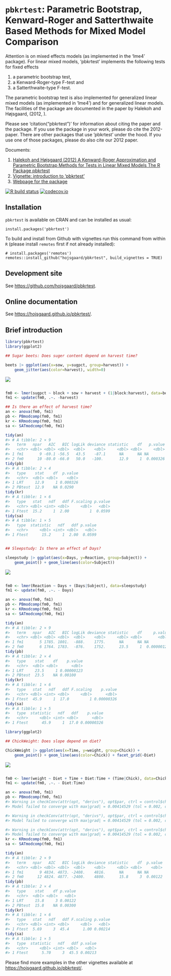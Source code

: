 
<!-- README.md is generated from README.Rmd. Please edit only README.Rmd! -->

# `pbkrtest`: Parametric Bootstrap, Kenward-Roger and Satterthwaite Based Methods for Mixed Model Comparison

Attention is on mixed effects models (as implemented in the ‘lme4’
package). For linear mixed models, ‘pbkrtest’ implements the following
tests for fixed effects

1.  a parametric bootstrap test,
2.  a Kenward-Roger-type F-test and
3.  a Satterthwaite-type F-test.

The parametric bootstrap test is also implemented for generalized linear
mixed models (as implemented in ‘lme4’) and for generalized linear
models. The facilities of the package are documented in the paper by
Halekoh and Højsgaard, (2012, ).

Please see ‘citation(“pbkrtest”)’ for information about citing the paper
and the package. If you use the package in your work, please do cite the
2012-paper. There are other packages that use ‘pbkrtest’ under the hood.
If you use one of those packages, please do also cite our 2012 paper.

Documents:

1.  [Halekoh and Højsgaard (2012) A Kenward-Roger Approximation and
    Parametric Bootstrap Methods for Tests in Linear Mixed Models The R
    Package
    pbkrtest](https://www.jstatsoft.org/index.php/jss/article/view/v059i09/v59i09.pdf)
2.  [Vignette: introduction to
    ‘pbkrtest’](https://cran.r-project.org/package=pbkrtest/vignettes/pbkrtest.pdf)
3.  [Webpage for the
    package](https://people.math.aau.dk/~sorenh/software/pbkrtest/index.html)

<!-- badges: start -->

[![R build
status](https://github.com/hojsgaard/pbkrtest/workflows/R-CMD-check/badge.svg)](https://github.com/hojsgaard/pbkrtest/actions)
[![codecov.io](https://codecov.io/gh/hojsgaard/dlmextra/branch/master/graphs/badge.svg)](https://codecov.io/gh/hojsgaard/dlmextra?branch=master)
<!-- badges: end -->

## Installation

`pbkrtest` is available on CRAN and can be installed as usual:

    install.packages('pbkrtest')

To build and install from Github with vignettes run this command from
within `R` (please install `remotes` first if not already installed):

    # install.packages('remotes')
    remotes::install_github("hojsgaard/pbkrtest", build_vignettes = TRUE)

## Development site

See <https://github.com/hojsgaard/pbkrtest>.

## Online documentation

See <https://hojsgaard.github.io/pbkrtest/>.

## Brief introduction

``` r
library(pbkrtest)
library(ggplot2)

## Sugar beets: Does suger content depend on harvest time?

beets |> ggplot(aes(x=sow, y=sugpct, group=harvest)) +
    geom_jitter(aes(color=harvest), width=0)
```

![](README_files/figure-gfm/unnamed-chunk-2-1.png)<!-- -->

``` r

fm0 <- lmer(sugpct ~ block + sow + harvest + (1|block:harvest), data=beets)
fm1 <- update(fm0, .~. -harvest)

## Is there an effect of harvest time?
an <- anova(fm0, fm1)
pb <- PBmodcomp(fm0, fm1)
kr <- KRmodcomp(fm0, fm1)
sa <- SATmodcomp(fm0, fm1)

tidy(an)
#> # A tibble: 2 × 9
#>   term   npar   AIC   BIC logLik deviance statistic    df   p.value
#>   <chr> <dbl> <dbl> <dbl>  <dbl>    <dbl>     <dbl> <dbl>     <dbl>
#> 1 fm1       9 -69.1 -56.5   43.5    -87.1      NA      NA NA       
#> 2 fm0      10 -80.0 -66.0   50.0   -100.       12.9     1  0.000326
tidy(pb)
#> # A tibble: 2 × 4
#>   type    stat    df  p.value
#>   <chr>  <dbl> <dbl>    <dbl>
#> 1 LRT     12.9     1 0.000326
#> 2 PBtest  12.9    NA 0.0290
tidy(kr)
#> # A tibble: 1 × 6
#>   type   stat   ndf   ddf F.scaling p.value
#>   <chr> <dbl> <int> <dbl>     <dbl>   <dbl>
#> 1 Ftest  15.2     1  2.00         1  0.0599
tidy(sa)
#> # A tibble: 1 × 5
#>   type  statistic   ndf   ddf p.value
#>   <chr>     <dbl> <int> <dbl>   <dbl>
#> 1 Ftest      15.2     1  2.00  0.0599


## Sleepstudy: Is there an effect of Days?

sleepstudy |> ggplot(aes(x=Days, y=Reaction, group=Subject)) +
    geom_point() + geom_line(aes(color=Subject))
```

![](README_files/figure-gfm/unnamed-chunk-2-2.png)<!-- -->

``` r

fm0 <- lmer(Reaction ~ Days + (Days|Subject), data=sleepstudy)
fm1 <- update(fm0, .~. - Days)

an <- anova(fm0, fm1)
pb <- PBmodcomp(fm0, fm1)
kr <- KRmodcomp(fm0, fm1)
sa <- SATmodcomp(fm0, fm1)

tidy(an)
#> # A tibble: 2 × 9
#>   term   npar   AIC   BIC logLik deviance statistic    df     p.value
#>   <chr> <dbl> <dbl> <dbl>  <dbl>    <dbl>     <dbl> <dbl>       <dbl>
#> 1 fm1       5 1785. 1801.  -888.    1775.      NA      NA NA         
#> 2 fm0       6 1764. 1783.  -876.    1752.      23.5     1  0.00000123
tidy(pb)
#> # A tibble: 2 × 4
#>   type    stat    df    p.value
#>   <chr>  <dbl> <dbl>      <dbl>
#> 1 LRT     23.5     1 0.00000123
#> 2 PBtest  23.5    NA 0.00100
tidy(kr)
#> # A tibble: 1 × 6
#>   type   stat   ndf   ddf F.scaling    p.value
#>   <chr> <dbl> <int> <dbl>     <dbl>      <dbl>
#> 1 Ftest  45.9     1  17.0         1 0.00000326
tidy(sa)
#> # A tibble: 1 × 5
#>   type  statistic   ndf   ddf    p.value
#>   <chr>     <dbl> <int> <dbl>      <dbl>
#> 1 Ftest      45.9     1  17.0 0.00000326

library(ggplot2)

## ChickWeight: Does slope depend on diet?

ChickWeight |> ggplot(aes(x=Time, y=weight, group=Chick)) +
    geom_point() + geom_line(aes(color=Chick)) + facet_grid(~Diet)
```

![](README_files/figure-gfm/unnamed-chunk-2-3.png)<!-- -->

``` r

fm0 <- lmer(weight ~ Diet + Time + Diet:Time + (Time|Chick), data=ChickWeight)
fm1 <- update(fm0, .~. - Diet:Time)

an <- anova(fm0, fm1)
pb <- PBmodcomp(fm0, fm1)
#> Warning in checkConv(attr(opt, "derivs"), opt$par, ctrl = control$checkConv, :
#> Model failed to converge with max|grad| = 0.00414529 (tol = 0.002, component 1)

#> Warning in checkConv(attr(opt, "derivs"), opt$par, ctrl = control$checkConv, :
#> Model failed to converge with max|grad| = 0.00414529 (tol = 0.002, component 1)

#> Warning in checkConv(attr(opt, "derivs"), opt$par, ctrl = control$checkConv, :
#> Model failed to converge with max|grad| = 0.00414529 (tol = 0.002, component 1)
kr <- KRmodcomp(fm0, fm1)
sa <- SATmodcomp(fm0, fm1)

tidy(an)
#> # A tibble: 2 × 9
#>   term   npar   AIC   BIC logLik deviance statistic    df  p.value
#>   <chr> <dbl> <dbl> <dbl>  <dbl>    <dbl>     <dbl> <dbl>    <dbl>
#> 1 fm1       9 4834. 4873. -2408.    4816.      NA      NA NA      
#> 2 fm0      12 4824. 4877. -2400.    4800.      15.8     3  0.00122
tidy(pb)
#> # A tibble: 2 × 4
#>   type    stat    df p.value
#>   <chr>  <dbl> <dbl>   <dbl>
#> 1 LRT     15.8     3 0.00122
#> 2 PBtest  15.8    NA 0.00300
tidy(kr)
#> # A tibble: 1 × 6
#>   type   stat   ndf   ddf F.scaling p.value
#>   <chr> <dbl> <int> <dbl>     <dbl>   <dbl>
#> 1 Ftest  5.69     3  45.4      1.00 0.00214
tidy(sa)
#> # A tibble: 1 × 5
#>   type  statistic   ndf   ddf p.value
#>   <chr>     <dbl> <int> <dbl>   <dbl>
#> 1 Ftest      5.70     3  45.5 0.00213
```

Please find more examples in the other vignettes available at
<https://hojsgaard.github.io/pbkrtest/>.
